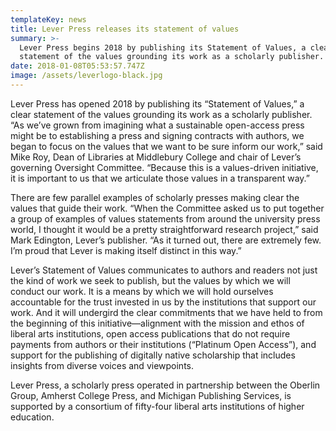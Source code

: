```yaml
---
templateKey: news
title: Lever Press releases its statement of values
summary: >-
  Lever Press begins 2018 by publishing its Statement of Values, a clear
  statement of the values grounding its work as a scholarly publisher.
date: 2018-01-08T05:53:57.747Z
image: /assets/leverlogo-black.jpg
---
```

Lever Press has opened 2018 by publishing its “Statement of Values,” a clear statement of the values grounding its work as a scholarly publisher. “As we’ve grown from imagining what a sustainable open-access press might be to establishing a press and signing contracts with authors, we began to focus on the values that we want to be sure inform our work,” said Mike Roy, Dean of Libraries at Middlebury College and chair of Lever’s governing Oversight Committee. “Because this is a values-driven initiative, it is important to us that we articulate those values in a transparent way.”

There are few parallel examples of scholarly presses making clear the values that guide their work. “When the Committee asked us to put together a group of examples of values statements from around the university press world, I thought it would be a pretty straightforward research project,” said Mark Edington, Lever’s publisher. “As it turned out, there are extremely few. I’m proud that Lever is making itself distinct in this way.”

Lever’s Statement of Values communicates to authors and readers not just the kind of work we seek to publish, but the values by which we will conduct our work. It is a means by which we will hold ourselves accountable for the trust invested in us by the institutions that support our work. And it will undergird the clear commitments that we have held to from the beginning of this initiative—alignment with the mission and ethos of liberal arts institutions, open access publications that do not require payments from authors or their institutions (“Platinum Open Access”), and support for the publishing of digitally native scholarship that includes insights from diverse voices and viewpoints.

Lever Press, a scholarly press operated in partnership between the Oberlin Group, Amherst College Press, and Michigan Publishing Services, is supported by a consortium of fifty-four liberal arts institutions of higher education.

